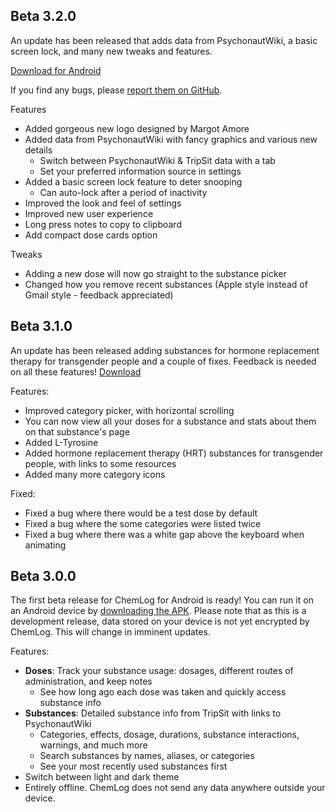 ## Beta 3.2.0

An update has been released that adds data from PsychonautWiki, a basic screen lock, and many new tweaks and features.

[Download for Android](https://github.com/AlpyneDreams/ChemLog/releases/download/v3.2.0-beta/ChemLog-v3.2.0-beta-android.apk)

If you find any bugs, please [report them on GitHub](https://github.com/AlpyneDreams/ChemLog/issues/new).

Features
- Added gorgeous new logo designed by Margot Amore
- Added data from PsychonautWiki with fancy graphics and various new details
  - Switch between PsychonautWiki & TripSit data with a tab
  - Set your preferred information source in settings
- Added a basic screen lock feature to deter snooping
  - Can auto-lock after a period of inactivity
- Improved the look and feel of settings
- Improved new user experience
- Long press notes to copy to clipboard
- Add compact dose cards option

Tweaks
- Adding a new dose will now go straight to the substance picker
- Changed how you remove recent substances (Apple style instead of Gmail style - feedback appreciated)

## Beta 3.1.0

An update has been released adding substances for hormone replacement therapy for transgender people and a couple of fixes. 
Feedback is needed on all these features! [Download](https://github.com/AlpyneDreams/ChemLog/releases/tag/v3.1.0-beta)

Features:
- Improved category picker, with horizontal scrolling
- You can now view all your doses for a substance and stats about them on that substance's page
- Added L-Tyrosine
- Added hormone replacement therapy (HRT) substances for transgender people, with links to some resources
- Added many more category icons

Fixed:
- Fixed a bug where there would be a test dose by default
- Fixed a bug where the some categories were listed twice
- Fixed a bug where there was a white gap above the keyboard when animating

## Beta 3.0.0

The first beta release for ChemLog for Android is ready! You can run it on an Android device by [downloading the APK](https://github.com/AlpyneDreams/ChemLog/releases/download/v3.0.0-beta/ChemLog-v3.0.0-beta-android.apk).
Please note that as this is a development release, data stored on your device is not yet encrypted by ChemLog. This will change in imminent updates.

Features:
- **Doses**: Track your substance usage: dosages, different routes of administration, and keep notes
  - See how long ago each dose was taken and quickly access substance info
- **Substances**: Detailed substance info from TripSit with links to PsychonautWiki
  - Categories, effects, dosage, durations, substance interactions, warnings, and much more
  - Search substances by names, aliases, or categories
  - See your most recently used substances first
- Switch between light and dark theme
- Entirely offline. ChemLog does not send any data anywhere outside your device.
